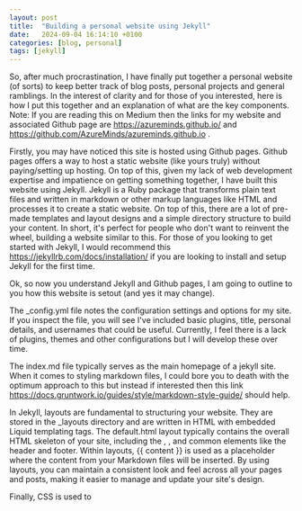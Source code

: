 ```yaml
---
layout: post
title:  "Building a personal website using Jekyll"
date:   2024-09-04 16:14:10 +0100
categories: [blog, personal]
tags: [jekyll]
---
```


So, after much procrastination, I have finally put together a personal website (of sorts) to keep better track of blog posts, personal projects and general ramblings. In the interest of clarity and for those of you interested, here is how I put this together and an explanation of what are the key components. Note: If you are reading this on Medium then the links for my website and associated Github page are https://azureminds.github.io/ and https://github.com/AzureMinds/azureminds.github.io .  

Firstly, you may have noticed this site is hosted using Github pages. Github pages offers a way to host a static website (like yours truly) without paying/setting up hosting. On top of this, given my lack of web development expertise and impatience on getting something together, I have built this website using Jekyll. Jekyll is a Ruby package that transforms plain text files and written in markdown or other markup languages like HTML and processes it to create a static website. On top of this, there are a lot of pre-made templates and layout designs and a simple directory structure to build your content. In short, it's perfect for people who don't want to reinvent the wheel, building a website similar to this. For those of you looking to get started with Jekyll, I would recommend this https://jekyllrb.com/docs/installation/ if you are looking to install and setup Jekyll for the first time.

Ok, so now you understand Jekyll and Github pages, I am going to outline to you how this website is setout (and yes it may change).

The _config.yml file notes the configuration settings and options for my site. If you inspect the file, you will see I've included basic plugins, title, personal details, and usernames that could be useful. Currently, I feel there is a lack of plugins, themes and other configurations but I will develop these over time.

The index.md file typically serves as the main homepage of a jekyll site. When it comes to styling markdown files, I could bore you to death with the optimum approach to this but instead if interested then this link https://docs.gruntwork.io/guides/style/markdown-style-guide/ should help.

In Jekyll, layouts are fundamental to structuring your website. They are stored in the _layouts directory and are written in HTML with embedded Liquid templating tags. The default.html layout typically contains the overall HTML skeleton of your site, including the <head>, <body>, and common elements like the header and footer. Within layouts, {{ content }} is used as a placeholder where the content from your Markdown files will be inserted. By using layouts, you can maintain a consistent look and feel across all your pages and posts, making it easier to manage and update your site's design.

Finally, CSS is used to 






